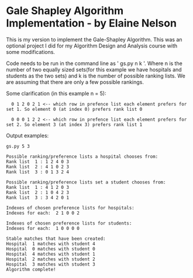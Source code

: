 # Gale Shapley Algorithm Implementation - by Elaine Nelson


This is my version to implement the Gale-Shapley Algorithm. This was an optional project I did for my Algorithm Design and Analysis course with some modifications.

Code needs to be run in the command line as ' gs.py n k '. Where n is the number of two equally sized sets(for this example we have hospitals and students as the two sets) and k is the number of possible ranking lists. We are assuming that there are only a few possible rankings.

Some clarification (in this example n = 5): 
         
      0 1 2 0 2 1 <-- which row in prefence list each element prefers for set 1. So element 0 (at index 0) prefers rank list 0 
      
      0 0 0 1 2 2 <-- which row in prefence list each element prefers for set 2. So element 3 (at index 3) prefers rank list 1 
      
Output examples: 
```
gs.py 5 3

Possible ranking/preference lists a hospital chooses from:
Rank list  1 : 1 2 4 0 3
Rank list  2 : 4 1 0 2 3
Rank list  3 : 0 1 3 2 4

Possible ranking/preference lists set a student chooses from:
Rank list  1 : 4 1 2 0 3
Rank list  2 : 1 0 4 2 3
Rank list  3 : 3 4 2 0 1

Indexes of chosen preference lists for hospitals:
Indexes for each:  2 1 0 0 2

Indexes of chosen preference lists for students:
Indexes for each:  1 0 0 0 0

Stable matches that have been created:
Hospital  1 matches with student 4
Hospital  0 matches with student 0
Hospital  4 matches with student 1
Hospital  2 matches with student 2
Hospital  3 matches with student 3
Algorithm complete!
```

